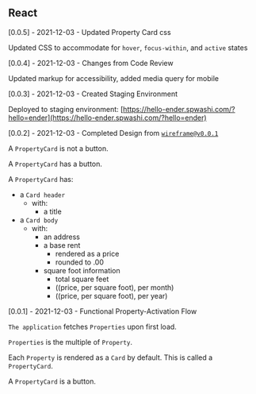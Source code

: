 
## React

[0.0.5] - 2021-12-03 - Updated Property Card css

Updated CSS to accommodate for `hover`, `focus-within`, and `active` states

[0.0.4] - 2021-12-03 - Changes from Code Review

Updated markup for accessibility, added media query for mobile

[0.0.3] - 2021-12-03 - Created Staging Environment

Deployed to staging environment: [https://hello-ender.spwashi.com/?hello=ender](https://hello-ender.spwashi.com/?hello=ender)

[0.0.2] - 2021-12-03 - Completed Design from [`wireframe@v0.0.1`](https://github.com/spwashi/hello-ender-wireframe/releases/tag/v0.0.1)

A `PropertyCard` is not a button.

A `PropertyCard` has a button.

A `PropertyCard` has:
- a `Card header`
  - with:
    - a title
- a `Card body`
  - with:
    - an address
    - a base rent
      - rendered as a price
      - rounded to .00
    - square foot information
      - total square feet
      - ((price, per square foot), per month)
      - ((price, per square foot), per year)

[0.0.1] - 2021-12-03 - Functional Property-Activation Flow

`The application` fetches `Properties` upon first load.

`Properties` is the multiple of `Property`. 

Each `Property` is rendered as a `Card` by default. This is called a `PropertyCard`.

A `PropertyCard` is a button.